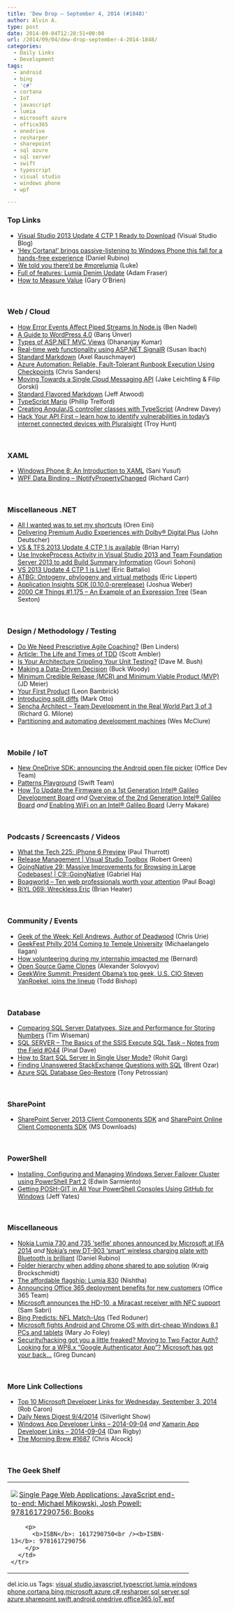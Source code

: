 ```yaml
---
title: 'Dew Drop – September 4, 2014 (#1848)'
author: Alvin A.
type: post
date: 2014-09-04T12:28:51+00:00
url: /2014/09/04/dew-drop-september-4-2014-1848/
categories:
  - Daily Links
  - Development
tags:
  - android
  - bing
  - 'c#'
  - cortana
  - IoT
  - javascript
  - lumia
  - microsoft azure
  - office365
  - onedrive
  - resharper
  - sharepoint
  - sql azure
  - sql server
  - swift
  - typescript
  - visual studio
  - windows phone
  - wpf

---
```

### <a name="top"></a>Top Links

  * <a href="http://blogs.msdn.com/b/visualstudio/archive/2014/09/03/visual-studio-2013-update-4-ctp-1-ready-to-download.aspx" target="_blank">Visual Studio 2013 Update 4 CTP 1 Ready to Download</a> (Visual Studio Blog)
  * <a href="http://feedproxy.google.com/~r/wmexperts/~3/YkNquXgQv1k/story01.htm" target="_blank">&#8216;Hey Cortana!&#8217; brings passive-listening to Windows Phone this fall for a hands-free experience</a> (Daniel Rubino)
  * <a href="http://feedproxy.google.com/~r/Conversations-Posts/~3/1wzBs1k1DXo/" target="_blank">We told you there’d be #morelumia</a> (Luke)
  * <a href="http://feedproxy.google.com/~r/Conversations-Posts/~3/CvITtthLGtc/" target="_blank">Full of features: Lumia Denim Update</a> (Adam Fraser)
  * <a href="http://www.thoughtworks.com/insights/blog/how-measure-value" target="_blank">How to Measure Value</a> (Gary O&#8217;Brien)

&nbsp;

### <a name="web"></a>Web / Cloud

  * <a href="http://www.bennadel.com/blog/2679-how-error-events-affect-piped-streams-in-node-js.htm" target="_blank">How Error Events Affect Piped Streams In Node.js</a> (Ben Nadel)
  * <a href="http://code.tutsplus.com/articles/a-guide-to-wordpress-40--cms-21906" target="_blank">A Guide to WordPress 4.0</a> (Barış Ünver)
  * <a href="http://blog.falafel.com/types-asp-net-mvc-views/" target="_blank">Types of ASP.NET MVC Views</a> (Dhananjay Kumar)
  * <a href="http://feedproxy.google.com/~r/CanDevs/~3/faFkXnYzxqc/real-time-web-functionality-using-asp-net-signalr.aspx" target="_blank">Real-time web functionality using ASP.NET SignalR</a> (Susan Ibach)
  * <a href="http://feedproxy.google.com/~r/2ality/~3/eOrC2KB5_JI/standard-markdown.html" target="_blank">Standard Markdown</a> (Axel Rauschmayer)
  * <a href="http://azure.microsoft.com/blog/2014/09/03/azure-automation-reliable-fault-tolerant-runbook-execution-using-checkpoints/" target="_blank">Azure Automation: Reliable, Fault-Tolerant Runbook Execution Using Checkpoints</a> (Chris Sanders)
  * <a href="http://blog.chromium.org/2014/09/moving-towards-single-cloud-messaging.html" target="_blank">Moving Towards a Single Cloud Messaging API</a> (Jake Leichtling & Filip Gorski)
  * <a href="http://blog.codinghorror.com/standard-flavored-markdown/" target="_blank">Standard Flavored Markdown</a> (Jeff Atwood)
  * <a href="http://trelford.com/blog/post/TypeScript.aspx" target="_blank">TypeScript Mario</a> (Phillip Trelford)
  * <a href="http://aboutcode.net/2013/10/20/typescript-angularjs-controller-classes.html" target="_blank">Creating AngularJS controller classes with TypeScript</a> (Andrew Davey)
  * <a href="http://feedproxy.google.com/~r/TroyHunt/~3/_Gs6p1OzN-Q/hack-your-api-first-learn-how-to.html" target="_blank">Hack Your API First – learn how to identify vulnerabilities in today’s internet connected devices with Pluralsight</a> (Troy Hunt)

&nbsp;

### <a name="silverlight"></a>XAML

  * <a href="http://code.tutsplus.com/tutorials/windows-phone-8-an-introduction-to-xaml--cms-20476" target="_blank">Windows Phone 8: An Introduction to XAML</a> (Sani Yusuf)
  * <a href="http://feedproxy.google.com/~r/BlackwaspLatestAdditions/~3/z496rE_6o_E/RSSLanding.aspx" target="_blank">WPF Data Binding &#8211; INotifyPropertyChanged</a> (Richard Carr)

&nbsp;

### <a name="dotnet"></a>Miscellaneous .NET

  * <a href="http://feedproxy.google.com/~r/AyendeRahien/~3/5tl0s5qHWsA/all-i-wanted-was-to-set-my-shortcuts" target="_blank">All I wanted was to set my shortcuts</a> (Oren Eini)
  * <a href="http://azure.microsoft.com/blog/2014/09/03/delivering-premium-audio-experiences-with-dolby-digital-plus/" target="_blank">Delivering Premium Audio Experiences with Dolby® Digital Plus</a> (John Deutscher)
  * <a href="http://blogs.msdn.com/b/bharry/archive/2014/09/03/vs-amp-tfs-2013-update-4-ctp-1-is-available.aspx" target="_blank">VS & TFS 2013 Update 4 CTP 1 is available</a> (Brian Harry)
  * <a href="http://feedproxy.google.com/~r/netCurryRecentArticles/~3/IWLXoN1PXOA/ShowArticle.aspx" target="_blank">Use InvokeProcess Activity in Visual Studio 2013 and Team Foundation Server 2013 to add Build Summary Information</a> (Gouri Sohoni)
  * <a href="http://blogs.msdn.com/b/vcblog/archive/2014/09/03/vs-2013-update-4-ctp-1-is-live.aspx" target="_blank">VS 2013 Update 4 CTP 1 is Live!</a> (Eric Battalio)
  * <a href="http://ericlippert.com/2014/09/03/ontogeny-phylogeny-virtual-methods/" target="_blank">ATBG: Ontogeny, phylogeny and virtual methods</a> (Eric Lippert)
  * <a href="http://blogs.msdn.com/b/visualstudioalm/archive/2014/09/04/application-insights-sdk-0-10-0-prerelease.aspx" target="_blank">Application Insights SDK (0.10.0-prerelease)</a> (Joshua Weber)
  * <a href="http://csharp.2000things.com/2014/09/04/1175-an-example-of-an-expression-tree/" target="_blank">2000 C# Things #1,175 – An Example of an Expression Tree</a> (Sean Sexton)

&nbsp;

### <a name="design"></a>Design / Methodology / Testing

  * <a href="http://www.infoq.com/news/2014/09/prescriptive-agile-coaching?utm_campaign=infoq_content&utm_source=infoq&utm_medium=feed&utm_term=global" target="_blank">Do We Need Prescriptive Agile Coaching?</a> (Ben Linders)
  * <a href="http://www.infoq.com/articles/life-times-tdd?utm_campaign=infoq_content&utm_source=infoq&utm_medium=feed&utm_term=global" target="_blank">Article: The Life and Times of TDD</a> (Scott Ambler)
  * <a href="http://blog.dmbcllc.com/is-your-architecture-crippling-your-unit-testing/" target="_blank">Is Your Architecture Crippling Your Unit Testing?</a> (Dave M. Bush)
  * <a href="http://blogs.msdn.com/b/buckwoody/archive/2014/09/03/making-a-data-driven-decision.aspx" target="_blank">Making a Data-Driven Decision</a> (Buck Woody)
  * <a href="http://feedproxy.google.com/~r/jmeier/~3/wxXDtq44wY8/minimum-credible-release-mcr-and-minimum-viable-product-mvp.aspx" target="_blank">Minimum Credible Release (MCR) and Minimum Viable Product (MVP)</a> (JD Meier)
  * <a href="http://www.secretGeek.net/yfp" target="_blank">Your First Product</a> (Leon Bambrick)
  * <a href="https://github.com/blog/1884-introducing-split-diffs" target="_blank">Introducing split diffs</a> (Mark Otto)
  * <a href="http://www.sencha.com/blog/sencha-architect-team-development-in-the-real-world-part-3-of-3" target="_blank">Sencha Architect &#8211; Team Development in the Real World Part 3 of 3</a> (Richard G. Milone)
  * <a href="http://www.wesmcclure.com/partitioning-and-automating-development-machines/" target="_blank">Partitioning and automating development machines</a> (Wes McClure)

&nbsp;

### Mobile / IoT

  * <a href="http://blogs.office.com/2014/09/03/new-onedrive-sdk-announcing-android-open-file-picker/" target="_blank">New OneDrive SDK: announcing the Android open file picker</a> (Office Dev Team)
  * <a href="http://developer.apple.com/swift/blog/?id=13" target="_blank">Patterns Playground</a> (Swift Team)
  * <a href="https://software.intel.com/en-us/videos/how-to-update-the-firmware-on-a-1st-generation-intel-galileo-development-board" target="_blank">How To Update the Firmware on a 1st Generation Intel® Galileo Development Board</a> _and_ <a href="https://software.intel.com/en-us/videos/overview-of-the-2nd-generation-intel-galileo-board" target="_blank">Overview of the 2nd Generation Intel® Galileo Board</a> _and_ <a href="https://software.intel.com/en-us/videos/enabling-wifi-on-an-intel-galileo-board" target="_blank">Enabling WiFi on an Intel® Galileo Board</a> (Jerry Makare)

&nbsp;

### <a name="podcasts"></a>Podcasts / Screencasts / Videos

  * <a href="http://winsupersite.com/podcasts/what-tech-225-iphone-6-preview" target="_blank">What the Tech 225: iPhone 6 Preview</a> (Paul Thurrott)
  * <a href="http://channel9.msdn.com/Shows/Visual-Studio-Toolbox/Release-Management" target="_blank">Release Management | Visual Studio Toolbox</a> (Robert Green)
  * <a href="http://channel9.msdn.com/Shows/C9-GoingNative/GoingNative-29-Massive-Improvements-for-Browsing-in-Large-Codebases-" target="_blank">GoingNative 29: Massive Improvements for Browsing in Large Codebases! | C9::GoingNative</a> (Gabriel Ha)
  * <a href="http://boagworld.com/season/10/episode/1007/?utm_source=rss&utm_medium=rss&utm_campaign=1007" target="_blank">Boagworld &#8211; Ten web professionals worth your attention</a> (Paul Boag)
  * <a href="http://riyl.podbean.com/e/069-wreckless-eric/" target="_blank">RiYL 069: Wreckless Eric</a> (Brian Heater)

&nbsp;

### <a name="events"></a>Community / Events

  * <a href="http://www.geekadelphia.com/2014/09/03/geek-of-the-week-kell-andrews-author-of-deadwood/" target="_blank">Geek of the Week: Kell Andrews, Author of Deadwood</a> (Chris Urie)
  * <a href="http://www.geekadelphia.com/2014/09/03/geekfest-philly-2014-coming-to-temple-university/" target="_blank">GeekFest Philly 2014 Coming to Temple University</a> (Michaelangelo Ilagan)
  * <a href="http://feeds.microsoftjobsblog.com/~r/MicrosoftJobsBlog/~3/Zvh-eSFIdKk/" target="_blank">How volunteering during my internship impacted me</a> (Bernard)
  * <a href="http://osgameclones.com/" target="_blank">Open Source Game Clones</a> (Alexander Solovyov)
  * <a href="http://feedproxy.google.com/~r/geekwire/~3/8UD0dMoBs6c/" target="_blank">GeekWire Summit: President Obama’s top geek, U.S. CIO Steven VanRoekel, joins the lineup</a> (Todd Bishop)

&nbsp;

### <a name="sql"></a>Database

  * <a href="http://feedproxy.google.com/~r/MSSQLTips-LatestSqlServerTips/~3/5OU2f2qVPG4/tip.asp" target="_blank">Comparing SQL Server Datatypes, Size and Performance for Storing Numbers</a> (Tim Wiseman)
  * <a href="http://blog.sqlauthority.com/2014/09/04/sql-server-the-basics-of-the-ssis-execute-sql-task-notes-from-the-field-044/" target="_blank">SQL SERVER – The Basics of the SSIS Execute SQL Task – Notes from the Field #044</a> (Pinal Dave)
  * <a href="http://www.toadworld.com/platforms/sql-server/b/weblog/archive/2014/09/04/how-to-start-sql-server-in-single-user-mode.aspx" target="_blank">How to Start SQL Server in Single User Mode?</a> (Rohit Garg)
  * <a href="http://feedproxy.google.com/~r/BrentOzar-SqlServerDba/~3/iCQqoK5TcTc/" target="_blank">Finding Unanswered StackExchange Questions with SQL</a> (Brent Ozar)
  * <a href="http://azure.microsoft.com/blog/2014/09/03/azure-sql-database-geo-restore/" target="_blank">Azure SQL Database Geo-Restore</a> (Tony Petrossian)

&nbsp;

### <a name="sp"></a>SharePoint

  * <a href="http://www.microsoft.com/en-us/download/details.aspx?id=35585&WT.mc_id=rss_alldownloads_all" target="_blank">SharePoint Server 2013 Client Components SDK</a> and <a href="http://www.microsoft.com/en-us/download/details.aspx?id=42038&WT.mc_id=rss_alldownloads_all" target="_blank">SharePoint Online Client Components SDK</a> (MS Downloads)

&nbsp;

### <a name="ps"></a>PowerShell

  * <a href="http://feedproxy.google.com/~r/MSSQLTips-LatestSqlServerTips/~3/vyYggVm_khQ/tip.asp" target="_blank">Installing, Configuring and Managing Windows Server Failover Cluster using PowerShell Part 2</a> (Edwin Sarmiento)
  * <a href="http://blog.somewhatabstract.com/2014/09/01/getting-posh-git-in-all-your-powershell-consoles-using-github-for-windows/" target="_blank">Getting POSH-GIT in All Your PowerShell Consoles Using GitHub for Windows</a> (Jeff Yates)

&nbsp;

### <a name="misc"></a>Miscellaneous

  * <a href="http://feedproxy.google.com/~r/wmexperts/~3/IycvRJQCSbA/story01.htm" target="_blank">Nokia Lumia 730 and 735 &#8216;selfie&#8217; phones announced by Microsoft at IFA 2014</a> _and_ <a href="http://feedproxy.google.com/~r/wmexperts/~3/rfcNo8D_Aso/story01.htm" target="_blank">Nokia&#8217;s new DT-903 &#8216;smart&#8217; wireless charging plate with Bluetooth is brilliant</a> (Daniel Rubino)
  * <a href="http://www.kraigbrockschmidt.com/2014/09/03/folder-hierarchy-shared-project/" target="_blank">Folder hierarchy when adding phone shared to app solution</a> (Kraig Brockschmidt)
  * <a href="http://feedproxy.google.com/~r/Conversations-Posts/~3/-kUJOT_TtbU/" target="_blank">The affordable flagship: Lumia 830</a> (Nishtha)
  * <a href="http://blogs.office.com/2014/09/03/announcing-office-365-deployment-benefits-new-customers/" target="_blank">Announcing Office 365 deployment benefits for new customers</a> (Office 365 Team)
  * <a href="http://feedproxy.google.com/~r/wmexperts/~3/a7IQBN-AE-w/story01.htm" target="_blank">Microsoft announces the HD-10, a Miracast receiver with NFC support</a> (Sam Sabri)
  * <a href="http://blogs.bing.com/search/2014/09/03/bing-predicts-nfl-match-ups/" target="_blank">Bing Predicts: NFL Match-Ups</a> (Ted Roduner)
  * <a href="http://feedproxy.google.com/~r/zdnet/Bott/~3/Ii7lULCeLT8/" target="_blank">Microsoft fights Android and Chrome OS with dirt-cheap Windows 8.1 PCs and tablets</a> (Mary Jo Foley)
  * <a href="http://coolthingoftheday.blogspot.com/2014/09/securityhacking-got-you-little-freaked.html" target="_blank">Security/hacking got you a little freaked? Moving to Two Factor Auth? Looking for a WP8.x &#8220;Google Authenticator App&#8221;? Microsoft has got your back&#8230;</a> (Greg Duncan)

&nbsp;

### <a name="links"></a>More Link Collections

  * <a href="http://blogs.msdn.com/b/robcaron/archive/2014/09/03/top-10-microsoft-developer-links-for-wednesday-september-3-2014.aspx" target="_blank">Top 10 Microsoft Developer Links for Wednesday, September 3, 2014</a> (Rob Caron)
  * <a href="http://feedproxy.google.com/~r/silverlightshow/~3/FVQ4-4Qf-PU/Daily-News-Digest-9-4-2014.aspx" target="_blank">Daily News Digest 9/4/2014</a> (Silverlight Show)
  * <a href="http://windowsappdev.com/2014/09/windows-app-developer-links-2014-09-04/" target="_blank">Windows App Developer Links &#8211; 2014-09-04</a> _and_ <a href="http://xamarinappdev.com/2014/09/xamarin-app-developer-links-2014-09-04/" target="_blank">Xamarin App Developer Links &#8211; 2014-09-04</a> (Dan Rigby)
  * <a href="http://feedproxy.google.com/~r/ReflectivePerspective/~3/ch0Yy_wr1Ic/" target="_blank">The Morning Brew #1687</a> (Chris Alcock)

&nbsp;

### <a name="shelf"></a>The Geek Shelf

<div id="scid:7dc1bd33-94bd-46fd-a20b-0131235bcd47:1245a60c-afe5-4394-a33b-16fb416c195c" class="wlWriterEditableSmartContent" style="float: none; padding-bottom: 0px; padding-top: 0px; padding-left: 0px; margin: 0px; display: inline; padding-right: 0px">
  <table cellspacing="0" cellpadding="2" width="400" border="0" unselectable="on">
    <tr>
      <td valign="top" width="400">
        <p>
          <a title="Single Page Web Applications: JavaScript end-to-end: Michael Mikowski, Josh Powell: 9781617290756: Books" href="http://www.amazon.com/exec/obidos/ASIN/1617290750/alvinashcraft-20"><img data-recalc-dims="1" decoding="async" src="https://i0.wp.com/images.amazon.com/images/P/1617290750.01.MZZZZZZZ.jpg?w=660" border="0" align="left" style="float:left" />Single Page Web Applications: JavaScript end-to-end: Michael Mikowski, Josh Powell: 9781617290756: Books</a>
        </p>
        
        <p>
          <b>ISBN</b>: 1617290750<br /><b>ISBN-13</b>: 9781617290756
        </p>
      </td>
    </tr>
  </table>
</div>

<div id="scid:0767317B-992E-4b12-91E0-4F059A8CECA8:efe1f09d-8b5b-4f39-b881-33622c78bf50" class="wlWriterEditableSmartContent" style="float: none; padding-bottom: 0px; padding-top: 0px; padding-left: 0px; margin: 0px; display: inline; padding-right: 0px">
  del.icio.us Tags: <a href="http://del.icio.us/popular/visual+studio" rel="tag">visual studio</a>,<a href="http://del.icio.us/popular/javascript" rel="tag">javascript</a>,<a href="http://del.icio.us/popular/typescript" rel="tag">typescript</a>,<a href="http://del.icio.us/popular/lumia" rel="tag">lumia</a>,<a href="http://del.icio.us/popular/windows+phone" rel="tag">windows phone</a>,<a href="http://del.icio.us/popular/cortana" rel="tag">cortana</a>,<a href="http://del.icio.us/popular/bing" rel="tag">bing</a>,<a href="http://del.icio.us/popular/microsoft+azure" rel="tag">microsoft azure</a>,<a href="http://del.icio.us/popular/c%23" rel="tag">c#</a>,<a href="http://del.icio.us/popular/resharper" rel="tag">resharper</a>,<a href="http://del.icio.us/popular/sql+server" rel="tag">sql server</a>,<a href="http://del.icio.us/popular/sql+azure" rel="tag">sql azure</a>,<a href="http://del.icio.us/popular/sharepoint" rel="tag">sharepoint</a>,<a href="http://del.icio.us/popular/swift" rel="tag">swift</a>,<a href="http://del.icio.us/popular/android" rel="tag">android</a>,<a href="http://del.icio.us/popular/onedrive" rel="tag">onedrive</a>,<a href="http://del.icio.us/popular/office365" rel="tag">office365</a>,<a href="http://del.icio.us/popular/IoT" rel="tag">IoT</a>,<a href="http://del.icio.us/popular/wpf" rel="tag">wpf</a>
</div>